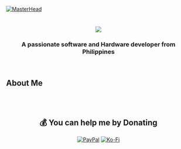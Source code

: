 [![MasterHead](https://antmicro.com/blog/images/av-smartfactory-animation.gif)]()

<h1 align="center">
    <img src="https://readme-typing-svg.herokuapp.com/?font=Righteous&size=35&center=true&vCenter=true&width=500&height=70&duration=4000&lines=Hi+There!+👋;+I'm+Van+Jurado;"/>
</h1>

<h3 align="center">A passionate software and Hardware developer from Philippines</h3>

<br>
<h2 align="left">About Me</h2>

<br>




<br>
<div align="center">
  
## 💰 You can help me by Donating
[![PayPal](https://img.shields.io/badge/PayPal-00457C?style=for-the-badge&logo=paypal&logoColor=white)](https://paypal.me/VanJurado) [![Ko-Fi](https://img.shields.io/badge/Ko--fi-F16061?style=for-the-badge&logo=ko-fi&logoColor=white)](https://ko-fi.com/vdjrd) 

</div>

